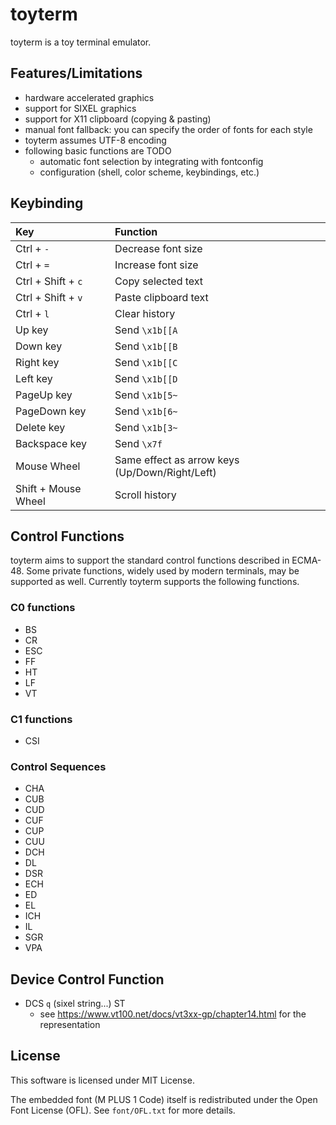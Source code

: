 # toyterm

toyterm is a toy terminal emulator.

## Features/Limitations

- hardware accelerated graphics
- support for SIXEL graphics
- support for X11 clipboard (copying & pasting)
- manual font fallback: you can specify the order of fonts for each style
- toyterm assumes UTF-8 encoding
- following basic functions are TODO
    - automatic font selection by integrating with fontconfig
    - configuration (shell, color scheme, keybindings, etc.)

## Keybinding

|Key|Function|
|:----------|:-------|
|Ctrl + `-` |Decrease font size|
|Ctrl + `=` |Increase font size|
|Ctrl + Shift + `c` |Copy selected text|
|Ctrl + Shift + `v` |Paste clipboard text|
|Ctrl + `l` |Clear history|
|Up key|Send `\x1b[[A`|
|Down key|Send `\x1b[[B`|
|Right key|Send `\x1b[[C`|
|Left key|Send `\x1b[[D`|
|PageUp key|Send `\x1b[5~`|
|PageDown key|Send `\x1b[6~`|
|Delete key|Send `\x1b[3~`|
|Backspace key|Send `\x7f`|
|Mouse Wheel|Same effect as arrow keys (Up/Down/Right/Left)|
|Shift + Mouse Wheel|Scroll history|

## Control Functions

toyterm aims to support the standard control functions described in ECMA-48.
Some private functions, widely used by modern terminals, may be supported as well.
Currently toyterm supports the following functions.

### C0 functions

- BS
- CR
- ESC
- FF
- HT
- LF
- VT

### C1 functions

- CSI

### Control Sequences

- CHA
- CUB
- CUD
- CUF
- CUP
- CUU
- DCH
- DL
- DSR
- ECH
- ED
- EL
- ICH
- IL
- SGR
- VPA

## Device Control Function

- DCS `q` (sixel string...) ST
    - see <https://www.vt100.net/docs/vt3xx-gp/chapter14.html> for the representation

## License

This software is licensed under MIT License.

The embedded font (M PLUS 1 Code) itself is redistributed under the Open Font License (OFL).
See `font/OFL.txt` for more details.
